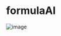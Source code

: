 # formulaAI


![image](https://user-images.githubusercontent.com/28452932/155257252-e242c6d1-c824-4413-8c6f-22881fe82e0e.png)
